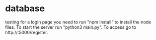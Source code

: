 # database
testing for a login page
you need to run "npm install" to install the node files.
To start the server run "python3 main.py".
To access go to http://<your ip>:5000/register.
